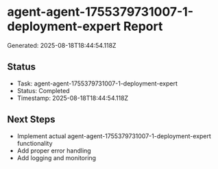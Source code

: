 # agent-agent-1755379731007-1-deployment-expert Report

Generated: 2025-08-18T18:44:54.118Z

## Status
- Task: agent-agent-1755379731007-1-deployment-expert
- Status: Completed
- Timestamp: 2025-08-18T18:44:54.118Z

## Next Steps
- Implement actual agent-agent-1755379731007-1-deployment-expert functionality
- Add proper error handling
- Add logging and monitoring
